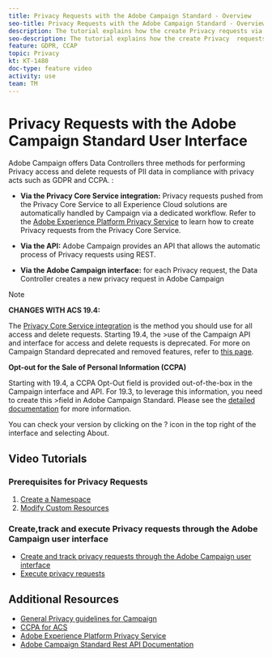 ```yaml
---
title: Privacy Requests with the Adobe Campaign Standard - Overview
seo-title: Privacy Requests with the Adobe Campaign Standard - Overview
description: The tutorial explains how the create Privacy requests via the Adobe Campaign Standard interface
seo-description: The tutorial explains how the create Privacy  requests via the Adobe Campaign Standard interface
feature: GDPR, CCAP
topic: Privacy
kt: KT-1480
doc-type: feature video
activity: use
team: TM
---
```


# Privacy Requests with the Adobe Campaign Standard User Interface

Adobe Campaign offers Data Controllers three methods for performing Privacy access and delete requests of PII data in compliance with privacy acts such as GDPR and CCPA. :

* **Via the Privacy Core Service integration:** Privacy requests pushed from the Privacy Core Service to all Experience Cloud solutions are automatically handled by Campaign via a dedicated workflow. Refer to the [Adobe Experience Platform Privacy Service](https://adobe.io/apis/cloudplatform/gdpr.html) to learn how to create Privacy requests from the Privacy Core Service.
  
* **Via the API:** Adobe Campaign provides an API that allows the automatic process of Privacy requests using REST.
  
* **Via the Adobe Campaign interface:** for each Privacy request, the Data Controller creates a new privacy request in Adobe Campaign

>[!NOTE]
>
> **CHANGES WITH ACS 19.4:**
> 
> The [Privacy Core Service integration](https://adobe.io/apis/cloudplatform/gdpr.html) is the method you should use for all access and delete requests. Starting 19.4, the >use of the Campaign API and interface for access and delete requests is deprecated. For more on Campaign Standard deprecated and removed features, refer to [this page](https://helpx.adobe.com/campaign/kb/acs-deprecated-and-removed-features.html).
>
>**Opt-out for the Sale of Personal Information (CCPA)**
>
>Starting with 19.4, a CCPA Opt-Out field is provided out-of-the-box in the Campaign interface and API. For 19.3, to leverage this information, you need to create this >field in Adobe Campaign Standard. Please see the [detailed documentation](https://helpx.adobe.com/campaign/kb/acs-privacy.html#ccpa) for more information.
>
> You can check your version by clicking on the ? icon in the top right of the interface and selecting About.

## Video Tutorials

### Prerequisites for Privacy Requests

1. [Create a Namespace](/help/acs/privacy/namespaces-for-privacy-requests.md)
2. [Modify Custom Resources](/help/acs/privacy/custom-resources-for-privacy-requests.md)

### Create,track and execute Privacy requests through the Adobe Campaign user interface

* [Create and track privacy requests through the Adobe Campaign user interface](/help/acs/privacy/create-and-track-privacy-requests.md)
* [Execute privacy requests](/help/acs/privacy/execute-privacy-requests.md)

## Additional Resources

* [General Privacy guidelines for Campaign](https://helpx.adobe.com/campaign/kb/campaign-privacy-overview.html)
* [CCPA for ACS](https://helpx.adobe.com/campaign/kb/acs-privacy.html#ccpa)
* [Adobe Experience Platform Privacy Service](https://adobe.io/apis/cloudplatform/gdpr.html)
* [Adobe Campaign Standard Rest API Documentation](https://final-docs.campaign.adobe.com/doc/standard/en/api/ACS_API.html#privacy-management)
